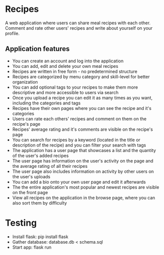 # Recipes
A web application where users can share meal recipes with each other. Comment and rate other users' recipes and write about yourself on your profile.

## Application features
- You can create an account and log into the application
- You can add, edit and delete your own meal recipes
- Recipes are written in free form - no predetermined structure
- Recipes are categorized by menu category and skill-level for better organization
- You can add optional tags to your recipes to make them more descriptive and more accessible to users via search
- Once you upload a recipe you can edit it as many times as you want, including the categories and tags
- Recipes have their own pages where you can see the recipe and it's categories
- Users can rate each others' recipes and comment on them on the recipe's page
- Recipes' average rating and it's comments are visible on the recipe's page
- You can search for recipes by a keyword (located in the title or description of the recipe) and you can filter your search with tags
- The application has a user page that showcases a list and the quantity of the user's added recipes
- The user page has information on the user's activity on the page and the average rating of all their recipes
- The user page also includes information on activity by other users on the user's uploads
- You can add a bio onto your own user page and edit it afterwards
- The the entire application's most popular and newest recipes are visible on the front page
- View all recipes on the application in the browse page, where you can also sort them by difficulty

# Testing
- Install flask: pip install flask
- Gather database: database.db < schema.sql
- Start app: flask run

